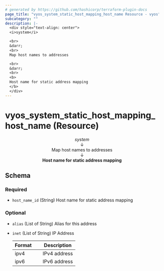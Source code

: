```yaml
---
# generated by https://github.com/hashicorp/terraform-plugin-docs
page_title: "vyos_system_static_host_mapping_host_name Resource - vyos"
subcategory: ""
description: |-
  <div style="text-align: center">
  <i>system</i>

  <br>
  &darr;
  <br>
  Map host names to addresses

  <br>
  &darr;
  <br>
  <b>
  Host name for static address mapping
  </b>
  </div>
---
```


# vyos_system_static_host_mapping_host_name (Resource)

<div style="text-align: center">
<i>system</i>

<br>
&darr;
<br>
Map host names to addresses

<br>
&darr;
<br>
<b>
Host name for static address mapping
</b>
</div>



<!-- schema generated by tfplugindocs -->
## Schema

### Required

- `host_name_id` (String) Host name for static address mapping

### Optional

- `alias` (List of String) Alias for this address
- `inet` (List of String) IP Address

    |  Format &emsp; | Description  |
    |----------|---------------|
    |  ipv4  &emsp; |  IPv4 address  |
    |  ipv6  &emsp; |  IPv6 address  |
